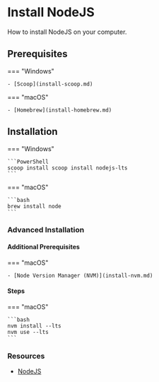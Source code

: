 # Install NodeJS

How to install NodeJS on your computer.

## Prerequisites

=== "Windows"

    - [Scoop](install-scoop.md)

=== "macOS"

    - [Homebrew](install-homebrew.md)

## Installation

=== "Windows"

    ```PowerShell
    scoop install scoop install nodejs-lts
    ```

=== "macOS"

    ```bash
    brew install node
    ```

### Advanced Installation

#### Additional Prerequisites

=== "macOS"

    - [Node Version Manager (NVM)](install-nvm.md)

#### Steps

=== "macOS"

    ```bash
    nvm install --lts
    nvm use --lts
    ```

### Resources

- [NodeJS](https://nodejs.org/)
